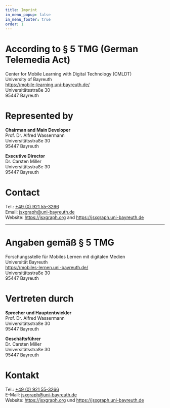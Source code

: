 ```yaml
---
title: Imprint
in_menu_popup: false
in_menu_footer: true
order: 1
---
```


# According to § 5 TMG (German Telemedia Act)

Center for Mobile Learning with Digital Technology (CMLDT)   
University of Bayreuth   
<https://mobile-learning.uni-bayreuth.de/>   
Universitätsstraße 30   
95447 Bayreuth

# Represented by

**Chairman and Main Developer**   
Prof. Dr. Alfred Wassermann   
Universitätsstraße 30   
95447 Bayreuth

**Executive Director**   
Dr. Carsten Miller   
Universitätsstraße 30   
95447 Bayreuth

# Contact

Tel.: [+49 (0) 921 55-3266](tel:+49921553266)   
Email: <jsxgraph@uni-bayreuth.de>   
Website: <https://jsxgraph.org> and <https://jsxgraph.uni-bayreuth.de>

---

# Angaben gemäß § 5 TMG

Forschungsstelle für Mobiles Lernen mit digitalen Medien   
Universität Bayreuth   
<https://mobiles-lernen.uni-bayreuth.de/>   
Universitätsstraße 30   
95447 Bayreuth

# Vertreten durch

**Sprecher und Hauptentwickler**   
Prof. Dr. Alfred Wassermann   
Universitätsstraße 30   
95447 Bayreuth

**Geschäftsführer**   
Dr. Carsten Miller   
Universitätsstraße 30   
95447 Bayreuth

# Kontakt

Tel.: [+49 (0) 921 55-3266](tel:+49921553266)   
E-Mail: <jsxgraph@uni-bayreuth.de>   
Website: <https://jsxgraph.org> und <https://jsxgraph.uni-bayreuth.de>
